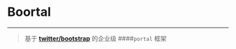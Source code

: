 Boortal
=======
------------------
>基于 **[twitter/bootstrap](http://twitter.github.com/bootstrap/)** 的企业级 
####`portal`
框架
